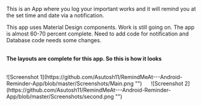 This is an App where you log your important works and it will remind you at the set time and date via a notification.

This app uses Material Design components. Work is still going on. The app is almost 60-70 percent complete. 
Need to add code for notification and Database code needs some changes.
<br>
<br>

<b>The layouts are complete for this app. So this is how it looks</b>


<br>
![Screenshot 1](https://github.com/Asutosh11/RemindMeAt---Android-Reminder-App/blob/master/Screenshots/Main.png "") &nbsp;&nbsp;&nbsp;&nbsp; ![Screenshot 2](https://github.com/Asutosh11/RemindMeAt---Android-Reminder-App/blob/master/Screenshots/second.png "")
